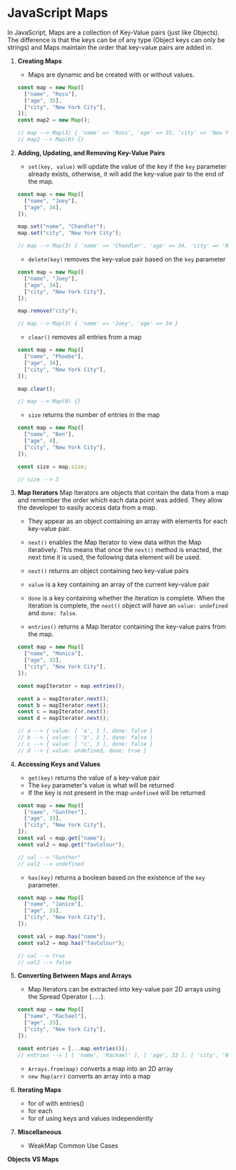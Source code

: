 # JavaScript Maps

In JavaScript, Maps are a collection of Key-Value pairs (just like Objects). The difference is that the keys can be of any type (Object keys can only be strings) and Maps maintain the order that key-value pairs are added in.

1. **Creating Maps**

   - Maps are dynamic and be created with or without values.

   ```javascript
   const map = new Map([
     ["name", "Ross"],
     ["age", 35],
     ["city", "New York City"],
   ]);
   const map2 = new Map();

   // map --> Map(3) { 'name' => 'Ross', 'age' => 35, 'city' => 'New York City' }
   // map2 --> Map(0) {}
   ```

2. **Adding, Updating, and Removing Key-Value Pairs**

   - `set(key, value)` will update the value of the key if the `key` parameter already exists, otherwise, it will add the key-value pair to the end of the map.

   ```javascript
   const map = new Map([
     ["name", "Joey"],
     ["age", 34],
   ]);

   map.set("name", "Chandler");
   map.set("city", "New York City");

   // map --> Map(3) { 'name' => 'Chandler', 'age' => 34, 'city' => 'New York City' }
   ```

   - `delete(key)` removes the key-value pair based on the `key` parameter

   ```javascript
   const map = new Map([
     ["name", "Joey"],
     ["age", 34],
     ["city", "New York City"],
   ]);

   map.remove("city");

   // map --> Map(3) { 'name' => 'Joey', 'age' => 34 }
   ```

   - `clear()` removes all entries from a map

   ```javascript
   const map = new Map([
     ["name", "Phoebe"],
     ["age", 34],
     ["city", "New York City"],
   ]);

   map.clear();

   // map --> Map(0) {}
   ```

   - `size` returns the number of entries in the map

   ```javascript
   const map = new Map([
     ["name", "Ben"],
     ["age", 4],
     ["city", "New York City"],
   ]);

   const size = map.size;

   // size --> 3
   ```

3. **Map Iterators**
   Map Iterators are objects that contain the data from a map and remember the order which each data point was added. They allow the developer to easily access data from a map.

   - They appear as an object containing an array with elements for each key-value pair.

   - `next()` enables the Map Iterator to view data within the Map iteratively. This means that once the `next()` method is enacted, the next time it is used, the following data element will be used.

   - `next()` returns an object containing two key-value pairs
   - `value` is a key containing an array of the current key-value pair
   - `done` is a key containing whether the iteration is complete. When the iteration is complete, the `next()` object will have an `value: undefined` and `done: false`.

   - `entries()` returns a Map Iterator containing the key-value pairs from the map.

   ```javascript
   const map = new Map([
     ["name", "Monica"],
     ["age", 33],
     ["city", "New York City"],
   ]);

   const mapIterator = map.entries();

   const a = mapIterator.next();
   const b = mapIterator.next();
   const c = mapIterator.next();
   const d = mapIterator.next();

   // a --> { value: [ 'a', 1 ], done: false }
   // b --> { value: [ 'b', 2 ], done: false }
   // c --> { value: [ 'c', 3 ], done: false }
   // d --> { value: undefined, done: true }
   ```

4. **Accessing Keys and Values**

   - `get(key)` returns the value of a key-value pair
   - The `key` parameter's value is what will be returned
   - If the key is not present in the map `undefined` will be returned

   ```javascript
   const map = new Map([
     ["name", "Gunther"],
     ["age", 33],
     ["city", "New York City"],
   ]);
   const val = map.get("name");
   const val2 = map.get("favColour");

   // val --> "Gunther"
   // val2 --> undefined
   ```

   - `has(key)` returns a boolean based on the existence of the `key` parameter.

   ```javascript
   const map = new Map([
     ["name", "Janice"],
     ["age", 33],
     ["city", "New York City"],
   ]);

   const val = map.has("name");
   const val2 = map.has("favColour");

   // val --> true
   // val2 --> false
   ```

5. **Converting Between Maps and Arrays**

   - Map Iterators can be extracted into key-value pair 2D arrays using the Spread Operator (`...`).

   ```javascript
   const map = new Map([
     ["name", "Rachael"],
     ["age", 33],
     ["city", "New York City"],
   ]);

   const entries = [...map.entries()];
   // entries --> [ [ 'name', 'Rachael' ], [ 'age', 33 ], [ 'city', 'New York City' ] ]
   ```

   - `Arrays.from(map)` converts a map into an 2D array
   - `new Map(arr)` converts an array into a map

6. **Iterating Maps**
   - for of with entries()
   - for each
   - for of using keys and values independently
7. **Miscellaneous**
   - WeakMap
     Common Use Cases

**Objects VS Maps**
